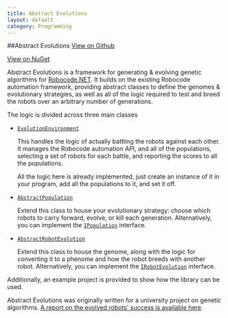 ```yaml
---
title: Abstract Evolutions
layout: default
category: Programming
---
```

##Abstract Evolutions
[View on Github](https://github.com/malacandrian/AbstractEvolutions)

[View on NuGet](https://www.nuget.org/packages/AbstractEvolutions/)

Abstract Evolutions is a framework for generating & evolving genetic algorithms for [Robocode.NET](http://robowiki.net/). It builds on the existing Robocode automation framework, providing abstract classes to define the genomes & evolutionary strategies, as well as all of the logic required to test and breed the robots over an arbitrary number of generations.

The logic is divided across three main classes

* [`EvolutionEnvironment`](https://github.com/malacandrian/AbstractEvolutions/blob/master/AbstractEvolutions/EvolutionEnvironment.cs)

     This handles the logic of actually battling the robots against each other. It manages the Robocode automation API, and all of the populations, selecting a set of robots for each battle, and reporting the scores to all the populations.

     All the logic here is already implemented, just create an instance of it in your program, add all the populations to it, and set it off.
* [`AbstractPopulation`](https://github.com/malacandrian/AbstractEvolutions/blob/master/AbstractEvolutions/AbstractPopulation.cs)

    Extend this class to house your evolutionary strategy: choose which robots to carry forward, evolve, or kill each generation. Alternatively, you can implement the [`IPopulation`](https://github.com/malacandrian/AbstractEvolutions/blob/master/AbstractEvolutions/IPopulation.cs) interface.

 * [`AbstractRobotEvolution`](https://github.com/malacandrian/AbstractEvolutions/blob/master/AbstractEvolutions/AbstractRobotEvoloution.cs)
 
     Extend this class to house the genome, along with the logic for converting it to a phenome and how the robot breeds with another robot. Alternatively, you can implement the [`IRobotEvolution`](https://github.com/malacandrian/AbstractEvolutions/blob/master/AbstractEvolutions/IRobotEvolution.cs) interface.

Additionally, an example project is provided to show how the library can be used.

Abstract Evolutions was originally written for a university project on genetic algorithms. [A report on the evolved robots' success is available here](/resources/files/KillerRobots.pdf).